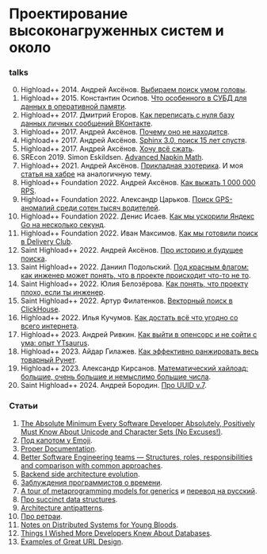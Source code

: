 # Проектирование высоконагруженных систем и около

### talks
0. Highload++ 2014. Андрей Аксёнов.
[Выбираем поиск умом головы](
https://www.youtube.com/watch?v=gJXWqkf6CX8).
1. Highload++ 2015. Константин Осипов.
[Что особенного в СУБД для данных в оперативной памяти](
https://www.youtube.com/watch?v=yrTF3qH8ey8).
2. Highload++ 2017. Дмитрий Егоров.
[Как переписать с нуля базу данных личных сообщений ВКонтакте](
https://www.youtube.com/watch?v=UGbLNJiJmQo).
3. Highload++ 2017. Андрей Аксёнов. 
[Почему оно не находится](
https://www.youtube.com/watch?v=wCGBTjHikwA).
4. Highload++ 2017. Андрей Аксёнов.
[Sphinx 3.0, поиск 15 лет спустя](
https://www.youtube.com/watch?v=uKlGypo8hFY).
5. Highload++ 2017. Андрей Аксёнов.
[Хочу всё сжать](
https://www.youtube.com/watch?v=wDgD4gokEis).
6. SREcon 2019. Simon Eskildsen.
[Advanced Napkin Math](
https://www.youtube.com/watch?v=IxkSlnrRFqc).
7. Highload++ 2021. Андрей Аксёнов.
[Прикладная эзотерика](
https://www.youtube.com/watch?v=OQASAuuZvS8). И моя [статья на хабре](https://habr.com/ru/articles/673776/) на аналогичную тему.
8. Highload++ Foundation 2022. Андрей Аксёнов.
[Как выжать 1 000 000 RPS](
https://www.youtube.com/watch?v=UyRBouT6vZQ).
9. Highload++ Foundation 2022. Александр Царьков.
[Поиск GPS-аномалий среди сотен тысяч водителей](
https://www.youtube.com/watch?v=6JIfhShK3Zc).
10. Highload++ Foundation 2022. Денис Исаев.
[Как мы ускорили Яндекс Go на несколько секунд](
https://www.youtube.com/watch?v=229RE8fwMNs).
11. Highload++ Foundation 2022. Иван Максимов. 
[Как мы готовили поиск в Delivery Club](
https://www.youtube.com/watch?v=0M0gDXBauD4).
12. Saint Highload++ 2022. Андрей Аксёнов.
[Про историю и будущее поиска](
https://www.youtube.com/watch?v=mNgUwoAbnJ4).
13. Saint Highload++ 2022. Даниил Подольский.
[Под красным флагом: как инженер может понять, что в проекте происходит что-то не то](
https://www.youtube.com/watch?v=TcpdQKqZ_zo).
14. Saint Highload++ 2022. Юлия Белозёрова.
[Как понять, что проекту плохо, если ты инженер](
https://www.youtube.com/watch?v=1jGROVPKRtU).
15. Saint Highload++ 2022. Артур Филатенков.
[Векторный поиск в ClickHouse](
https://www.youtube.com/watch?v=0fT9uMV8tr0).
16. Highload++ 2022. Илья Кучумов.
[Как достать всё что угодно со всего интернета](
https://www.youtube.com/watch?v=05jGuGT_nkY&list=PLH-XmS0lSi_ygFVuLJdoFcDRSjeGTbFvO&index=12).
17. Highload++ 2023. Андрей Ривкин.
[Как выйти в опенсорс и не сойти с ума: опыт YTsaurus](
https://www.youtube.com/watch?v=Z7kv8tYVHx0).
18. Highload++ 2023. Айдар Гилажев.
[Как эффективно ранжировать весь товарный Рунет](
https://www.youtube.com/watch?v=wNpzD_1SRn8).
19. Highload++ 2023. Александр Кирсанов.
[Математический хайлоад: большие, очень большие и немыслимо большие числа](
https://www.youtube.com/watch?v=QQoZrqdvh6g).
20. Saint Highload++ 2024. Андрей Бородин.
[Про UUID v.7](
https://www.youtube.com/watch?v=z4EvhdwHqgc).

### Статьи
1. [The Absolute Minimum Every Software Developer Absolutely, Positively Must Know About Unicode and Character Sets (No Excuses!)](
https://www.joelonsoftware.com/2003/10/08/the-absolute-minimum-every-software-developer-absolutely-positively-must-know-about-unicode-and-character-sets-no-excuses/).
2. [Под капотом у Emoji](https://habr.com/ru/companies/itelma/articles/549366/).
3. [Proper Documentation](https://vadimkravcenko.com/shorts/proper-documentation/?ref=members.vadimkravcenko.com).
4. [Better Software Engineering teams — Structures, roles, responsibilities and comparison with common approaches](https://medium.com/geekculture/better-software-engineering-teams-structures-roles-responsibilities-and-comparison-with-common-fb5c3161c13d).
5. [Backend side architecture evolution](https://medium.com/@iamprovidence/backend-side-architecture-evolution-n-layered-ddd-hexagon-onion-clean-architecture-643d72444ce4).
6. [Заблуждения программистов о времени](https://habr.com/ru/articles/703360/).
7. [A tour of metaprogramming models for generics](https://thume.ca/2019/07/14/a-tour-of-metaprogramming-models-for-generics/) и [перевод на русский](https://habr.com/ru/companies/vk/articles/461321/).
8. [Про succinct data structures](https://habr.com/ru/companies/vk/articles/479822/).
9. [Architecture antipatterns](https://architecture-antipatterns.tech/?ref=thisnotes).
10. [Про ретраи](https://habr.com/ru/companies/yandex/articles/762678/).
11. [Notes on Distributed Systems for Young Bloods](https://www.somethingsimilar.com/2013/01/14/notes-on-distributed-systems-for-young-bloods/).
12. [Things I Wished More Developers Knew About Databases](https://rakyll.medium.com/things-i-wished-more-developers-knew-about-databases-2d0178464f78).
13. [Examples of Great URL Design](https://blog.jim-nielsen.com/2023/examples-of-great-urls/).

